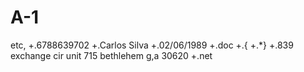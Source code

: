 # A-1
etc,
+.6788639702
+.Carlos Silva
+.02/06/1989
+.doc
+.{
+.*}
+.839 exchange cir
     unit 715
  bethlehem g,a
 30620
+.net



